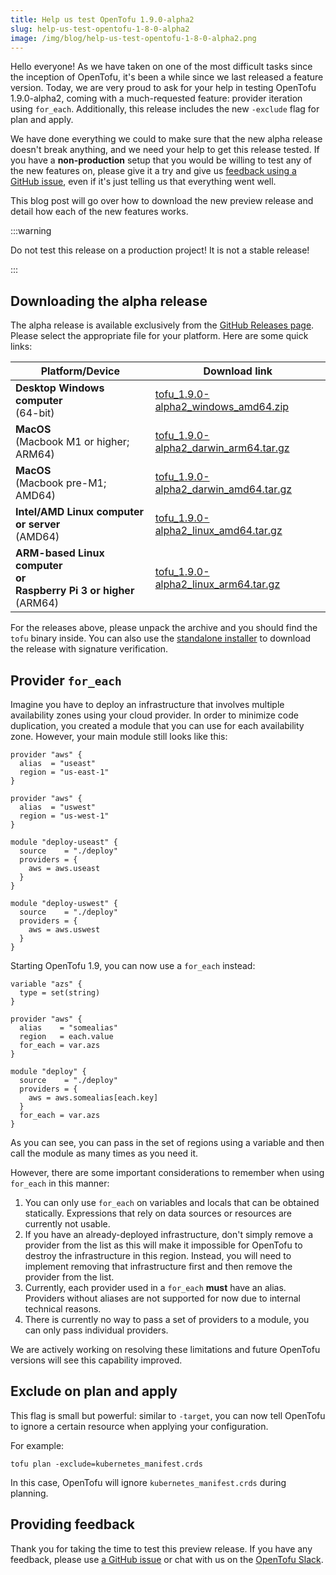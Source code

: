 ```yaml
---
title: Help us test OpenTofu 1.9.0-alpha2
slug: help-us-test-opentofu-1-8-0-alpha2
image: /img/blog/help-us-test-opentofu-1-8-0-alpha2.png
---
```


Hello everyone! As we have taken on one of the most difficult tasks since the inception of OpenTofu, it's been a while since we last released a feature version. Today, we are very proud to ask for your help in testing OpenTofu 1.9.0-alpha2, coming with a much-requested feature: provider iteration using `for_each`. Additionally, this release includes the new `-exclude` flag for plan and apply.

We have done everything we could to make sure that the new alpha release doesn't break anything, and we need your help to get this release tested. If you have a **non-production** setup that you would be willing to test any of the new features on, please give it a try and give us [feedback using a GitHub issue](https://github.com/opentofu/opentofu/issues/new/choose), even if it's just telling us that everything went well.

This blog post will go over how to download the new preview release and detail how each of the new features works.

:::warning

Do not test this release on a production project! It is not a stable release!

:::

## Downloading the alpha release

The alpha release is available exclusively from the [GitHub Releases page](https://github.com/opentofu/opentofu/releases/tag/v1.9.0-alpha2). Please select the appropriate file for your platform. Here are some quick links:

| Platform/Device                                                                 | Download link                                                                                                                                       |
|---------------------------------------------------------------------------------|-----------------------------------------------------------------------------------------------------------------------------------------------------|
| **Desktop Windows computer**<br />(64-bit)                                      | [tofu_1.9.0-alpha2_windows_amd64.zip](https://github.com/opentofu/opentofu/releases/download/v1.9.0-alpha2/tofu_1.9.0-alpha2_windows_amd64.zip)     |
| **MacOS**<br />(Macbook M1 or higher; ARM64)                                    | [tofu_1.9.0-alpha2_darwin_arm64.tar.gz](https://github.com/opentofu/opentofu/releases/download/v1.9.0-alpha2/tofu_1.9.0-alpha2_darwin_arm64.tar.gz) |
| **MacOS**<br />(Macbook pre-M1; AMD64)                                          | [tofu_1.9.0-alpha2_darwin_amd64.tar.gz](https://github.com/opentofu/opentofu/releases/download/v1.9.0-alpha2/tofu_1.9.0-alpha2_darwin_amd64.tar.gz) |
| **Intel/AMD Linux computer or server**<br />(AMD64)                             | [tofu_1.9.0-alpha2_linux_amd64.tar.gz](https://github.com/opentofu/opentofu/releases/download/v1.9.0-alpha2/tofu_1.9.0-alpha2_linux_amd64.tar.gz)   |
| **ARM-based Linux computer<br />or<br />Raspberry Pi 3 or higher**<br />(ARM64) | [tofu_1.9.0-alpha2_linux_arm64.tar.gz](https://github.com/opentofu/opentofu/releases/download/v1.9.0-alpha2/tofu_1.9.0-alpha2_linux_arm64.tar.gz)   |

For the releases above, please unpack the archive and you should find the `tofu` binary inside. You can also use the [standalone installer](https://opentofu.org/docs/intro/install/standalone/) to download the release with signature verification.

## Provider `for_each`

Imagine you have to deploy an infrastructure that involves multiple availability zones using your cloud provider. In order to minimize code duplication, you created a module that you can use for each availability zone. However, your main module still looks like this:

```hcl2
provider "aws" {
  alias  = "useast"
  region = "us-east-1"
}

provider "aws" {
  alias  = "uswest"
  region = "us-west-1"
}

module "deploy-useast" {
  source    = "./deploy"
  providers = {
    aws = aws.useast
  }
}

module "deploy-uswest" {
  source    = "./deploy"
  providers = {
    aws = aws.uswest
  }
}
```

Starting OpenTofu 1.9, you can now use a `for_each` instead:

```hcl2
variable "azs" {
  type = set(string)
}

provider "aws" {
  alias    = "somealias"
  region   = each.value
  for_each = var.azs
}

module "deploy" {
  source    = "./deploy"
  providers = {
    aws = aws.somealias[each.key]
  }
  for_each = var.azs
}
```

As you can see, you can pass in the set of regions using a variable and then call the module as many times as you need it.

However, there are some important considerations to remember when using `for_each` in this manner:

1. You can only use `for_each` on variables and locals that can be obtained statically. Expressions that rely on data sources or resources are currently not usable.
2. If you have an already-deployed infrastructure, don't simply remove a provider from the list as this will make it impossible for OpenTofu to destroy the infrastructure in this region. Instead, you will need to implement removing that infrastructure first and then remove the provider from the list.
3. Currently, each provider used in a `for_each` **must** have an alias. Providers without aliases are not supported for now due to internal technical reasons.
4. There is currently no way to pass a set of providers to a module, you can only pass individual providers.

We are actively working on resolving these limitations and future OpenTofu versions will see this capability improved.

## Exclude on plan and apply

This flag is small but powerful: similar to `-target`, you can now tell OpenTofu to ignore a certain resource when applying your configuration.

For example:

```hcl2
tofu plan -exclude=kubernetes_manifest.crds
```

In this case, OpenTofu will ignore `kubernetes_manifest.crds` during planning.

## Providing feedback

Thank you for taking the time to test this preview release. If you have any feedback, please use [a GitHub issue](https://github.com/opentofu/opentofu/issues/new/choose) or chat with us on the [OpenTofu Slack](https://opentofu.org/slack/).
